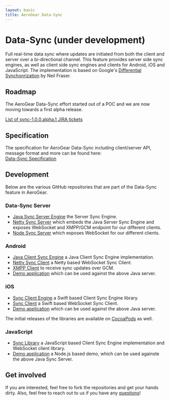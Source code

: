 ```yaml
---
layout: basic
title: AeroGear Data-Sync
---
```


# Data-Sync (under development)

Full real-time data sync where updates are initiated from both the client and server over a bi-directional channel. This feature provides server side sync engines, as well as client side sync engines and clients for Android, iOS and JavaScript. The implementation is based on Google's [Differential Synchonrization](http://research.google.com/pubs/pub35605.html) by Neil Fraser.

## Roadmap

The AeroGear Data-Sync effort started out of a POC and we are now moving towards a first alpha release. 

[List of sync-1.0.0.alpha.1 JIRA tickets](https://issues.jboss.org/issues/?filter=12323088)

## Specification
The specification for AeroGear Data-Sync including client/server API, message format and more can be found here:  
[Data-Sync Specification](../docs/specs/aerogear-data-sync)

## Development

Below are the various GitHub repositories that are part of the Data-Sync feature in AeroGear.

### Data-Sync Server

* [Java Sync Server Engine](https://github.com/aerogear/aerogear-sync-server/tree/master/server/server-core#aerogear-server-differential-synchronization-server-core) the Server Sync Engine.
* [Netty Sync Server](https://github.com/aerogear/aerogear-sync-server/tree/master/server/server-netty#netty-differential-synchronization-server-implementation) which embeds the Java Server Sync Engine and exposes WebSocket and XMPP/GCM endpoint for our different clients.
* [Node Sync Server](https://github.com/aerogear/aerogear-nodejs-sync-server#aerogear-nodejs-sync-server-) which exposes WebSocket for our different clients.

### Android
* [Java Client Sync Engine](https://github.com/aerogear/aerogear-sync-server/tree/master/client/client-core#aerogear-server-differential-synchronization-client-core) a Java Client Sync Engine implementation.
* [Netty Sync Client](https://github.com/aerogear/aerogear-sync-server/tree/master/client/client-netty) a Netty based WebSocket Sync Client.
* [XMPP Client](https://github.com/aerogear/aerogear-android-sync#xmpp-differential-synchronization-client-implementation) to receive sync updates over GCM.
* [Demo application](https://github.com/aerogear/aerogear-android-cookbook) which can be used against the above Java server.

### iOS 

* [Sync Client Engine](https://github.com/aerogear/aerogear-ios-sync#aerogear-ios-differential-synchronization-client-engine--) a Swift based Client Sync Engine library.
* [Sync Client](https://github.com/aerogear/aerogear-ios-sync-client#aerogear-ios-differential-synchronization-client--) a Swift based WebSocket Sync Client.
* [Demo application](https://github.com/aerogear/aerogear-ios-cookbook/tree/master/Jedi#jedi) which can be used against the above Java server.

The initial releases of the libraries are available on [CocoaPods](http://cocoapods.org/?q=AeroGearSync) as well.

### JavaScript

* [Sync Library](https://github.com/aerogear/aerogear-js/tree/master/src/diff-sync) a JavaScript based Client Sync Engine implementation and WebSocket client library.
* [Demo application](https://github.com/aerogear/aerogear-js-cookbook/tree/diff-sync-json-patch/diff-sync#differential-syncronization) a Node.js based demo, which can be used againste the above Java Sync Server.

## Get involved

If you are interested, feel free to fork the repositories and get your hands dirty. Also, feel free to reach out to us if you have any [questions](/community)!
